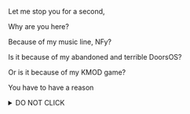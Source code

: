 Let me stop you for a second,

Why are you here?

Because of my music line, NFy?

Is it because of my abandoned and terrible DoorsOS?

Or is it because of my KMOD game?

You have to have a reason



<details>
  <summary>DO NOT CLICK</summary>
  `I'm a furry femboy.`
</details>
